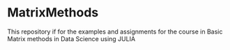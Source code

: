 MatrixMethods
=============

This repository if for the examples and assignments for the course in Basic Matrix methods in Data Science using JULIA
